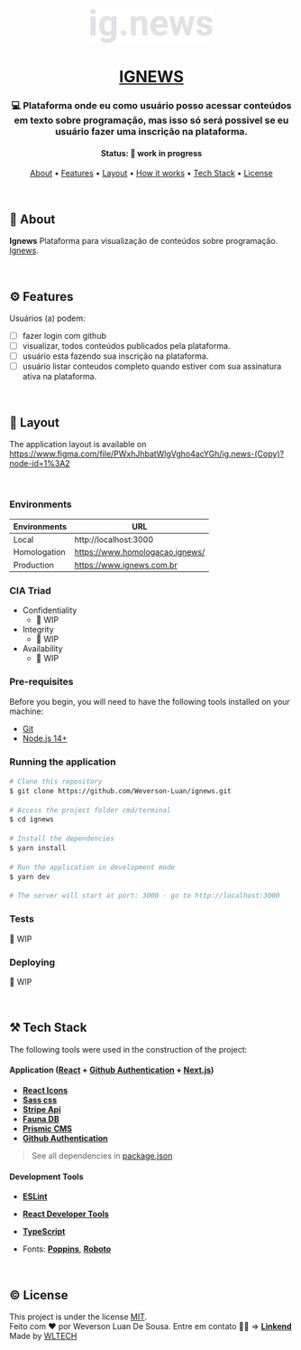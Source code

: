 <!--- Add the project logo --->
<div align="center">
    <img alt="Itech" title="#Itech" src="./public/images/logo.svg"/>

<!--- Add the project title --->
<h1 align="center">
    <a href="#">IGNEWS</a>
</h1>

<!--- Describe the project purpose --->
<h3 align="center">
  💻 Plataforma onde eu como usuário posso acessar conteúdos em texto sobre programação, mas isso só será possivel se eu usuário fazer uma inscrição na plataforma. 
</h3>

<!--- Define the current status --->
<h4 align="center">
	 Status: 🚧 work in progress
</h4>

<!--- Table of contents --->
<p align="center">
 <a href="#-about">About</a> •
 <a href="#%EF%B8%8F-features">Features</a> •
 <a href="#-layout">Layout</a> •
 <a href="#-how-it-works">How it works</a> •
 <a href="#%EF%B8%8F-tech-stack">Tech Stack</a> •
 <a href="#%EF%B8%8F-license">License</a>
</p>
</div>

&nbsp;

<!--- Add a project description --->

## 📝 About

**Ignews** Plataforma para visualização de conteúdos sobre programação. [Ignews](https://www.diamondbrazil.com/).

&nbsp;

<!--- Describe the main features --->

## ⚙️ Features

Usuários (a) podem:

- [ ] fazer login com github
- [ ] visualizar, todos conteúdos publicados pela plataforma.
- [ ] usuário esta fazendo sua inscrição na plataforma.
- [ ] usuário listar conteudos completo quando estiver com sua assinatura ativa na plataforma.

&nbsp;

<!--- Add the project layouts --->

## 🎨 Layout

The application layout is available on https://www.figma.com/file/PWxhJhbatWlgVgho4acYGh/ig.news-(Copy)?node-id=1%3A2

&nbsp;

<!--- Describe requirements, environments and steps to run it--->

### Environments

| Environments | URL                             |
| ------------ | ------------------------------- |
| Local        | http://localhost:3000           |
| Homologation | https://www.homologacao.ignews/ |
| Production   | https://www.ignews.com.br       |

### CIA Triad

- Confidentiality
  - 🚧 WIP
- Integrity
  - 🚧 WIP
- Availability
  - 🚧 WIP

### Pre-requisites

Before you begin, you will need to have the following tools installed on your machine:

- [Git](https://git-scm.com)
- [Node.js 14+](https://nodejs.org/en/)

### Running the application

```bash
# Clone this repository
$ git clone https://github.com/Weverson-Luan/ignews.git

# Access the project folder cmd/terminal
$ cd ignews

# Install the dependencies
$ yarn install

# Run the application in development mode
$ yarn dev

# The server will start at port: 3000 - go to http://localhost:3000
```

### Tests

🚧 WIP

### Deploying

🚧 WIP

&nbsp;

<!--- Describe the tech stack used to develop it --->

## ⚒️ Tech Stack

The following tools were used in the construction of the project:

#### **Application** ([React](https://reactjs.org/) + [Github Authentication](https://next-auth.js.org/providers/github) + [Next.js](https://nextjs.org/))

- **[React Icons](https://react-icons.github.io/react-icons/)**
- **[Sass css](https://sass-lang.com/)**
- **[Stripe Api](https://sass-lang.com/)**
- **[Fauna DB](https://fauna.com/)**
- **[Prismic CMS](https://prismic.io/)**
- **[Github Authentication](https://next-auth.js.org/providers/github)**

> See all dependencies in [package.json](/package.json)

#### [](https://github.com/tgmarinho/Ecoleta#utilit%C3%A1rios)**Development Tools**

- **[ESLint](https://eslint.org/)**
- **[React Developer Tools](https://chrome.google.com/webstore/detail/react-developer-tools/fmkadmapgofadopljbjfkapdkoienihi)**
- **[TypeScript](https://www.typescriptlang.org/)**

- Fonts: **[Poppins](https://fonts.google.com/specimen/Poppins)**, **[Roboto](https://fonts.google.com/specimen/Roboto)**

&nbsp;

<!--- Describe the project license --->

## ©️ License

This project is under the license [MIT](./LICENSE). </br>
Feito com ❤️ por Weverson Luan De Sousa. Entre em contato 👋🏽 => **[Linkend](https://www.linkedin.com/in/weverson-luan-de-sousa-1969a81b0/)**</br>
Made by [WLTECH](http://itech.com.br/)
